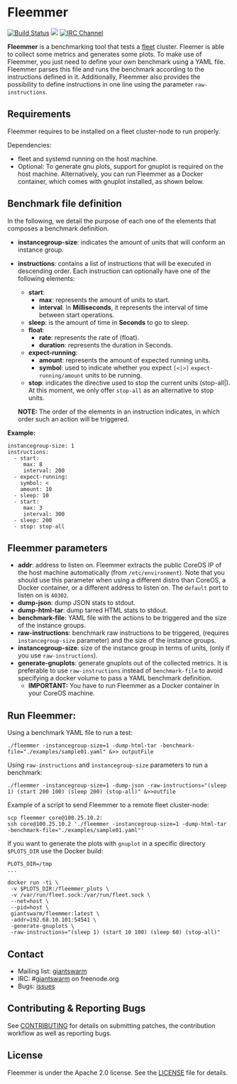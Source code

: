 # Fleemmer

[![Build Status](https://api.travis-ci.org/giantswarm/fleemmer.svg)](https://travis-ci.org/giantswarm/fleemmer)
[![](https://godoc.org/github.com/giantswarm/fleemmer?status.svg)](http://godoc.org/github.com/giantswarm/fleemmer)
[![IRC Channel](https://img.shields.io/badge/irc-%23giantswarm-blue.svg)](https://kiwiirc.com/client/irc.freenode.net/#giantswarm)

**Fleemmer** is a benchmarking tool that tests a [fleet](https://github.com/coreos/fleet) cluster. Fleemer is able to collect some metrics and generates some plots. To make use of Fleemmer, you just need to define your own benchmark using a YAML file. Fleemmer parses this file and runs the benchmark according to the instructions defined in it. Additionally, Fleemmer also provides the possibility to define instructions in one line using the parameter `raw-instructions`.

## Requirements

Fleemmer requires to be installed on a fleet cluster-node to run properly.

Dependencies:

- fleet and systemd running on the host machine.
- Optional: To generate gnu plots, support for gnuplot is required on the host machine. Alternatively, you can run Fleemmer as a Docker container, which comes with gnuplot installed, as shown below.

## Benchmark file definition

In the following, we detail the purpose of each one of the elements that composes a benchmark definition.

- **instancegroup-size**: indicates the amount of units that will conform an instance group.
- **instructions**: contains a list of instructions that will be executed in descending order. Each instruction can optionally have one of the following elements:
    - **start**:
    	- 	**max**: represents the amount of units to start.
    	- **interval**: In **Milliseconds**, it represents the interval of time between start operations.
    - **sleep**: is the amount of time in **Seconds** to go to sleep.
    - **float**:
    	- **rate**: represents the rate of (float).
    	- **duration**: represents the duration in Seconds.
    - **expect-running**:
	    - **amount**: represents the amount of expected running units.
    	- **symbol**: used to indicate whether you expect `[<|>]` `expect-running/amount` units to be running.
    - **stop**: indicates the directive used to stop the current units (stop-all|). At this moment, we only offer `stop-all` as an alternative to stop units.

    **NOTE:** The order of the elements in an instruction indicates, in which order such an action will be triggered.

**Example:**

```
instancegroup-size: 1
instructions:
  - start:
     max: 8
     interval: 200
  - expect-running:
    symbol: <
    amount: 10
  - sleep: 10
  - start:
     max: 3
     interval: 300
  - sleep: 200
  - stop: stop-all
```

## Fleemmer parameters

- **addr**: address to listen on. Fleemmer extracts the public CoreOS IP of the host machine automatically (from `/etc/environment`). Note that you should use this parameter when using a different distro than CoreOS, a Docker container, or a different address to listen on. The `default` port to listen on is `40302`.
- **dump-json**: dump JSON stats to stdout.
- **dump-html-tar**: dump tarred HTML stats to stdout.
- **benchmark-file**: YAML file with the actions to be triggered and the size of the instance groups.
- **raw-instructions**: benchmark raw instructions to be triggered, (requires `instancegroup-size` parameter) and the size of the instance groups.
- **instancegroup-size**: size of the instance group in terms of units, (only if you use `raw-instructions`).
- **generate-gnuplots**: generate gnuplots out of the collected metrics. It is preferable to use `raw-instructions` instead of `benchmark-file` to avoid specifying a docker volume to pass a YAML benchmark definition.
    - **IMPORTANT:** You have to run Fleemmer as a Docker container in your CoreOS machine.

## Run Fleemmer:

Using a benchmark YAML file to run a test:

`./fleemmer -instancegroup-size=1 -dump-html-tar -benchmark-file="./examples/sample01.yaml" &>> outputFile `

Using `raw-instructions` and `instancegroup-size` parameters to run a benchmark:

`./fleemmer -instancegroup-size=1 -dump-json -raw-instructions="(sleep 1) (start 200 100) (sleep 200) (stop-all)" &>>outfile`

Example of a script to send Fleemmer to a remote fleet cluster-node:

```
scp fleemmer core@100.25.10.2:
ssh core@100.25.10.2 './fleemmer -instancegroup-size=1 -dump-html-tar -benchmark-file="./examples/sample01.yaml"'
```

If you want to generate the plots with `gnuplot` in a specific directory `$PLOTS_DIR` use the Docker build:

```
PLOTS_DIR=/tmp
...

docker run -ti \
 -v $PLOTS_DIR:/fleemmer_plots \
 -v /var/run/fleet.sock:/var/run/fleet.sock \
 --net=host \
 --pid=host \
 giantswarm/fleemmer:latest \
 -addr=192.68.10.101:54541 \
 -generate-gnuplots \
 -raw-instructions="(sleep 1) (start 10 100) (sleep 60) (stop-all)"
```

## Contact

- Mailing list: [giantswarm](https://groups.google.com/forum/#!forum/giantswarm)
- IRC: #[giantswarm](irc://irc.freenode.org:6667/#giantswarm) on freenode.org
- Bugs: [issues](https://github.com/giantswarm/fleemmer/issues)

## Contributing & Reporting Bugs

See [CONTRIBUTING](CONTRIBUTING.md) for details on submitting patches, the
contribution workflow as well as reporting bugs.

## License

Fleemmer is under the Apache 2.0 license. See the [LICENSE](LICENSE) file for details.
